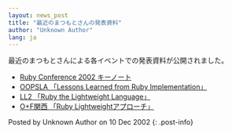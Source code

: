 ```yaml
---
layout: news_post
title: "最近のまつもとさんの発表資料"
author: "Unknown Author"
lang: ja
---
```


最近のまつもとさんによる各イベントでの発表資料が公開されました。

* [Ruby Conference 2002 キーノート](/en/rc2002-minor/)
* [OOPSLA 「Lessons Learned from Ruby Implementation」](/en/oopsla2002/)
* [LL2 「Ruby the Lightweight Language」](/en/ll2/)
* [O+F関西 「Ruby Lightweightアプローチ」](/ja/of-kansai/)

Posted by Unknown Author on 10 Dec 2002
{: .post-info}

